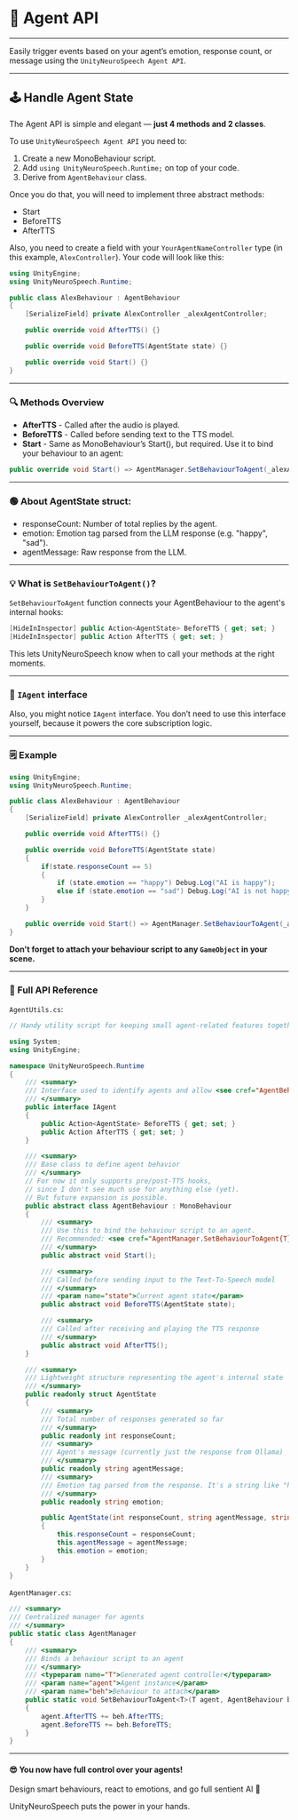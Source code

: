 # 📝 Agent API

---

Easily trigger events based on your agent’s emotion, response count, or message using the `UnityNeuroSpeech Agent API`.

---

## 🕹️ Handle Agent State

The Agent API is simple and elegant — **just 4 methods and 2 classes**.

To use `UnityNeuroSpeech Agent API` you need to:
1. Create a new MonoBehaviour script.
2. Add `using UnityNeuroSpeech.Runtime;` on top of your code.
3. Derive from `AgentBehaviour` class.

Once you do that, you will need to implement three abstract methods:
  - Start
  - BeforeTTS
  - AfterTTS

Also, you need to create a field with your `YourAgentNameController` type (in this example, `AlexController`). Your code will look like this:

```csharp
using UnityEngine;
using UnityNeuroSpeech.Runtime;

public class AlexBehaviour : AgentBehaviour
{
    [SerializeField] private AlexController _alexAgentController;

    public override void AfterTTS() {}

    public override void BeforeTTS(AgentState state) {}

    public override void Start() {}
}
```

---

### 🔍 Methods Overview

- **AfterTTS** - Called after the audio is played.
- **BeforeTTS** - Called before sending text to the TTS model.
- **Start** - Same as MonoBehaviour’s Start(), but required. Use it to bind your behaviour to an agent:

```csharp
public override void Start() => AgentManager.SetBehaviourToAgent(_alexAgentController, this);
```

---

### 🟢 About AgentState struct:
- responseCount: Number of total replies by the agent.
- emotion: Emotion tag parsed from the LLM response (e.g. "happy", "sad").
- agentMessage: Raw response from the LLM.

---

### 💡 What is `SetBehaviourToAgent()`?

`SetBehaviourToAgent` function connects your AgentBehaviour to the agent's internal hooks:

```csharp
[HideInInspector] public Action<AgentState> BeforeTTS { get; set; }
[HideInInspector] public Action AfterTTS { get; set; }
```

This lets UnityNeuroSpeech know when to call your methods at the right moments.

---

### 🤔 `IAgent` interface

Also, you might notice `IAgent` interface. You don’t need to use this interface yourself, because it powers the core subscription logic.

---

### 🗒️ Example

```csharp
using UnityEngine;
using UnityNeuroSpeech.Runtime;

public class AlexBehaviour : AgentBehaviour
{
    [SerializeField] private AlexController _alexAgentController;

    public override void AfterTTS() {}

    public override void BeforeTTS(AgentState state)
    {
        if(state.responseCount == 5)
        {
            if (state.emotion == "happy") Debug.Log("AI is happy");
            else if (state.emotion == "sad") Debug.Log("AI is not happy...");
        }
    }

    public override void Start() => AgentManager.SetBehaviourToAgent(_alexAgentController, this);
}
```

**Don't forget to attach your behaviour script to any `GameObject` in your scene.**

---

### 👀 Full API Reference


`AgentUtils.cs`:

```csharp
// Handy utility script for keeping small agent-related features together instead of splitting them across many files

using System;
using UnityEngine;

namespace UnityNeuroSpeech.Runtime
{
    /// <summary>
    /// Interface used to identify agents and allow <see cref="AgentBehaviour"/> to subscribe to agent Actions
    /// </summary>
    public interface IAgent
    {
        public Action<AgentState> BeforeTTS { get; set; }
        public Action AfterTTS { get; set; }
    }

    /// <summary>
    /// Base class to define agent behavior
    /// </summary>
    // For now it only supports pre/post-TTS hooks,
    // since I don't see much use for anything else (yet).
    // But future expansion is possible.
    public abstract class AgentBehaviour : MonoBehaviour
    {
        /// <summary>
        /// Use this to bind the behaviour script to an agent.
        /// Recommended: <see cref="AgentManager.SetBehaviourToAgent{T}(T, AgentBehaviour)"/>
        /// </summary>
        public abstract void Start();

        /// <summary>
        /// Called before sending input to the Text-To-Speech model
        /// </summary>
        /// <param name="state">Current agent state</param>
        public abstract void BeforeTTS(AgentState state);

        /// <summary>
        /// Called after receiving and playing the TTS response
        /// </summary>
        public abstract void AfterTTS();
    }

    /// <summary>
    /// Lightweight structure representing the agent's internal state
    /// </summary>
    public readonly struct AgentState
    {
        /// <summary>
        /// Total number of responses generated so far
        /// </summary>
        public readonly int responseCount;
        /// <summary>
        /// Agent's message (currently just the response from Ollama)
        /// </summary>
        public readonly string agentMessage;
        /// <summary>
        /// Emotion tag parsed from the response. It's a string like "happy", "sad", etc.
        /// </summary>
        public readonly string emotion;

        public AgentState(int responseCount, string agentMessage, string emotion)
        {
            this.responseCount = responseCount;
            this.agentMessage = agentMessage;
            this.emotion = emotion;
        }
    }
}
```

`AgentManager.cs`:

```csharp
/// <summary>
/// Centralized manager for agents
/// </summary>
public static class AgentManager
{
    /// <summary>
    /// Binds a behaviour script to an agent
    /// </summary>
    /// <typeparam name="T">Generated agent controller</typeparam>
    /// <param name="agent">Agent instance</param>
    /// <param name="beh">Behaviour to attach</param>
    public static void SetBehaviourToAgent<T>(T agent, AgentBehaviour beh) where T: MonoBehaviour, IAgent
    {
        agent.AfterTTS += beh.AfterTTS;
        agent.BeforeTTS += beh.BeforeTTS;
    }
}
```

---

#### 😎 You now have full control over your agents!

Design smart behaviours, react to emotions, and go full sentient AI 🤖

UnityNeuroSpeech puts the power in your hands.